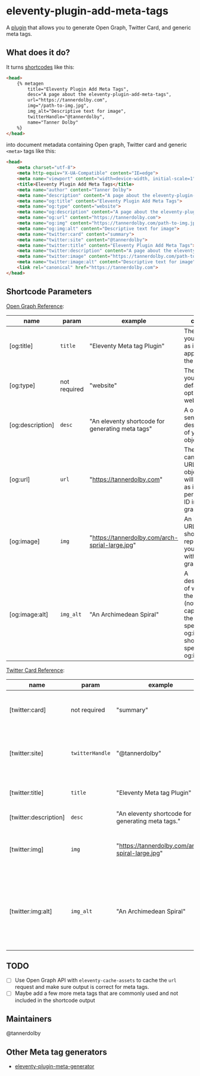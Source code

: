 # eleventy-plugin-add-meta-tags

A [plugin](https://www.11ty.dev/docs/plugins/) that allows you to generate Open Graph, Twitter Card, and generic meta tags.

## What does it do?
It turns [shortcodes](https://www.11ty.dev/docs/shortcodes/) like this:

```html
<head>
    {% metagen 
        title="Eleventy Plugin Add Meta Tags",
        desc="A page about the eleventy-plugin-add-meta-tags",
        url="https://tannerdolby.com",
        img="/path-to-img.jpg",
        img_alt="Descriptive text for image",
        twitterHandle="@tannerdolby",
        name="Tanner Dolby"
    %}
</head>
```
into document metadata containing Open graph, Twitter card and generic `<meta>` tags like this:

```html
<head>
    <meta charset="utf-8">
    <meta http-equiv="X-UA-Compatible" content="IE=edge">
    <meta name="viewport" content="width=device-width, initial-scale=1">
    <title>Eleventy Plugin Add Meta Tags</title>
    <meta name="author" content="Tanner Dolby">
    <meta name="description" content="A page about the eleventy-plugin-add-meta-tags">
    <meta name="og:title" content="Eleventy Plugin Add Meta Tags">
    <meta name="og:type" content="website">
    <meta name="og:description" content="A page about the eleventy-plugin-add-meta-tags">
    <meta name="og:url" content="https://tannerdolby.com">
    <meta name="og:img" content="https://tannerdolby.com/path-to-img.jpg">
    <meta name="og:img:alt" content="Descriptive text for image">
    <meta name="twitter:card" content="summary">
    <meta name="twitter:site" content="@tannerdolby">
    <meta name="twitter:title" content="Eleventy Plugin Add Meta Tags">
    <meta name="twitter:description" content="A page about the eleventy-plugin-add-meta-tags">
    <meta name="twitter:image" content="https://tannerdolby.com/path-to-img.jpg">
    <meta name="twitter:image:alt" content="Descriptive text for image">
    <link rel="canonical" href="https://tannerdolby.com">
</head>
```

<!-- ## Installation (TODO)
`npm install eleventy-meta-generator` to make the shortcode `metagen` available in your project. -->

## Shortcode Parameters

[Open Graph Reference](https://ogp.me/):

| name | param | example | content |
| ------ | ------ | ------ | ------ |
| [og:title] | `title` | "Eleventy Meta tag Plugin"  | The title of your object as it should appear in the graph. |
| [og:type] | not required | "website" | The type of your object, default option is website. |
| [og:description] | `desc` | "An eleventy shortcode for generating meta tags" | A one or two sentence description of your object. |
| [og:url] | `url` | "https://tannerdolby.com" | The canonical URL of your object that will be used as its permanent ID in the graph. |
| [og:image] | `img` | "https://tannerdolby.com/arch-sprial-large.jpg" | An image URL which should represent your object within the graph. |
| [og:image:alt] | `img_alt` | "An Archimedean Spiral" | A description of what is in the image (not a caption). If the page specifies an og:image it should specify og:image:alt. |

[Twitter Card Reference](https://developer.twitter.com/en/docs/twitter-for-websites/cards/overview/markup):

| name | param | example | content |
| ----- | ----- | ----- | ----- |
| [twitter:card] | not required | "summary" | Must be set to a value of summary (this is default). |
| [twitter:site] | `twitterHandle` | "@tannerdolby" | The Twitter @username the card should be attributed to. |
| [twitter:title] | `title` | "Eleventy Meta tag Plugin" | A concise title for the related content. |
| [twitter:description] | `desc` | "An eleventy shortcode for generating meta tags."  | Description of content. |
| [twitter:img] | `img` | "https://tannerdolby.com/arch-spiral-large.jpg" | A URL to a unique image representing the content of the page. |
| [twitter:img:alt] | `img_alt` | "An Archimedean Spiral" | A text description of the image conveying the essential nature of an image to users who are visually impaired. |

## TODO
- [ ] Use Open Graph API with `eleventy-cache-assets` to cache the `url` request and make sure output is correct for meta tags.
- [ ] Maybe add a few more meta tags that are commonly used and not included in the shortcode output

## Maintainers
@tannerdolby

## Other Meta tag generators
- [eleventy-plugin-meta-generator](https://github.com/Ryuno-Ki/eleventy-plugin-meta-generator)